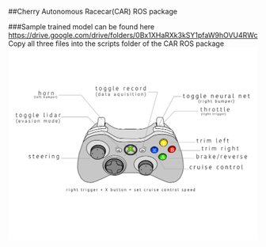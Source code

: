 ##Cherry Autonomous Racecar(CAR) ROS package

###Sample trained model can be found here
https://drive.google.com/drive/folders/0Bx1XHaRXk3kSY1pfaW9hOVU4RWc
<br/>
Copy all three files into the scripts folder of the CAR ROS package
<br/>
![Alt text](controllerCAR.png "Title")
